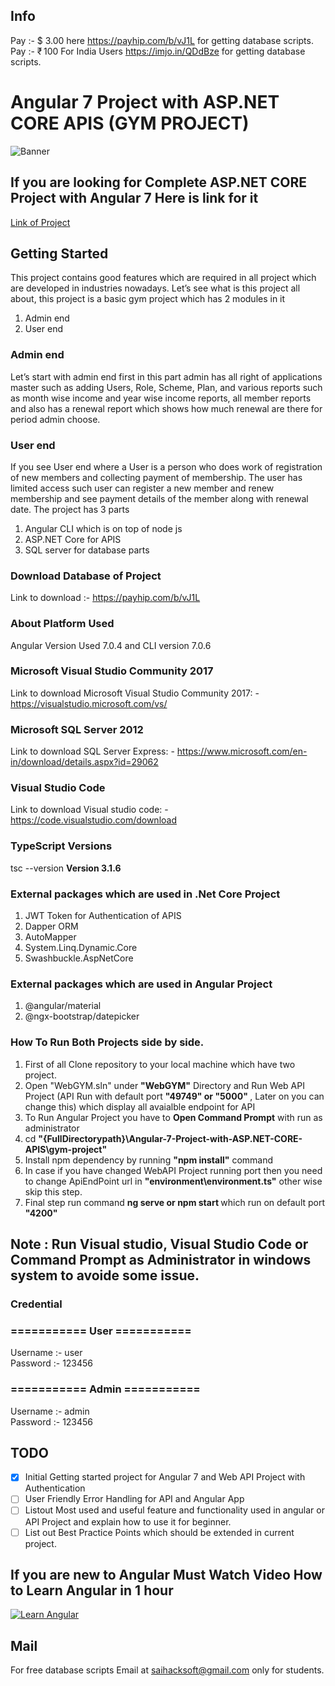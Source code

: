 ## Info
Pay :- $ 3.00 here  https://payhip.com/b/vJ1L for getting database scripts.
Pay :- ₹ 100 For India Users https://imjo.in/QDdBze for getting database scripts.

# Angular 7 Project with ASP.NET CORE APIS (GYM PROJECT)

<img src="https://github.com/saineshwar/Angular-7-Project-with-ASP.NET-CORE-APIS-/blob/master/Images/banner.png?raw=true" alt="Banner" title="Banner" style="max-width:100%;">

## If you are looking for Complete ASP.NET CORE Project with Angular 7 Here is link for it 
[Link of Project](https://github.com/saineshwar/ASPNET-Core-Angular-7-Project)


## Getting Started

This project contains good features which are required in all project which are developed in industries nowadays.
Let’s see what is this project all about, this project is a basic gym project which has 2 modules in it

1.	Admin end
2.	User end

### Admin end
Let’s start with admin end first in this part admin has all right of applications master such as adding Users, Role, Scheme, Plan, and various reports such as month wise income and year wise income reports, all member reports and also has a renewal report which shows how much renewal are there for period admin choose.

### User end
If you see User end where a User is a person who does work of registration of new members and collecting payment of membership. The user has limited access such user can register a new member and renew membership and see payment details of the member along with renewal date.
The project has 3 parts 
1.	Angular CLI which is on top of node js
2.	ASP.NET Core for APIS
3.	SQL server for database parts

### Download Database of Project
Link to download :- https://payhip.com/b/vJ1L

### About Platform Used 
Angular Version Used 7.0.4 and CLI version 7.0.6

### Microsoft Visual Studio Community 2017<br>
Link to download Microsoft Visual Studio Community 2017: - https://visualstudio.microsoft.com/vs/ 

### Microsoft SQL Server 2012<br>
Link to download SQL Server Express: - https://www.microsoft.com/en-in/download/details.aspx?id=29062 

### Visual Studio Code<br>
Link to download Visual studio code: - https://code.visualstudio.com/download 

### TypeScript Versions<br>
tsc --version
<strong> Version 3.1.6 </strong>


### External packages which are used in .Net Core Project
1. JWT Token for Authentication of APIS
2. Dapper ORM
3. AutoMapper
4. System.Linq.Dynamic.Core
5. Swashbuckle.AspNetCore

### External packages which are used in Angular Project
1. @angular/material
2. @ngx-bootstrap/datepicker

### How To Run Both Projects side by side.
1. First of all Clone repository to your local machine which have two project.
2. Open "WebGYM.sln" under <strong> "WebGYM"</strong> Directory and Run Web API Project (API Run with default port <strong>"49749" or "5000" </strong>, Later on you can change this) which display all avaialble endpoint for API
3. To Run Angular Project you have to <strong>Open Command Prompt</strong> with run as administrator
4. cd <strong> "{FullDirectorypath}\Angular-7-Project-with-ASP.NET-CORE-APIS\gym-project" </strong>
5. Install npm dependency by running <strong>"npm install"</strong> command
6. In case if you have changed WebAPI Project running port then you need to change ApiEndPoint url in <strong> "environment\environment.ts"</strong> other wise skip this step.
7. Final step run command <strong> ng serve or npm start </strong> which run on default port <strong>"4200"</strong>
## Note : Run Visual studio, Visual Studio Code or Command Prompt as Administrator in windows system to avoide some issue.

### Credential <br>

### =========== User =========== <br>
Username :- user<br>
Password :- 123456<br>

### =========== Admin =========== <br>
Username :- admin<br>
Password :- 123456<br>

## TODO
- [x] Initial Getting started project for Angular 7 and Web API Project with Authentication
- [ ] User Friendly Error Handling for API and Angular App
- [ ] Listout Most used and useful feature and functionality used in angular or API Project and explain how to use it for beginner.
- [ ] List out Best Practice Points which should be extended in current project.

## If you are new to Angular Must Watch Video How to Learn Angular in 1 hour

[![Learn Angular](https://github.com/saineshwar/ASPNET-Core-Angular-7-Project/blob/master/Images/hqdefault.jpg)](https://www.youtube.com/watch?v=FV2MXOygDTM "Learn Angular")

## Mail
For free database scripts Email at saihacksoft@gmail.com only for students.
